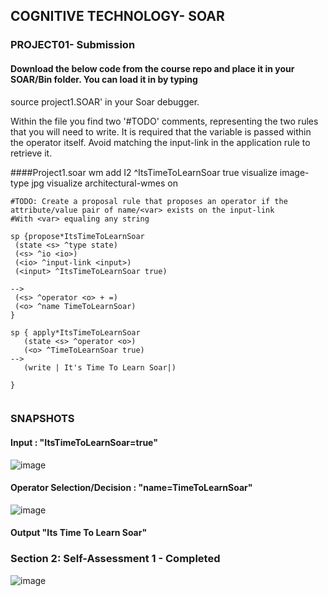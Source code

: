 ## COGNITIVE TECHNOLOGY- SOAR
### PROJECT01- Submission
#### Download the below code from the course repo and place it in your SOAR/Bin folder. You can load it in by typing 
source project1.SOAR' in your Soar debugger.

Within the file you find two '#TODO' comments, representing the two rules that you will need to write. It is required that the 
variable is passed within the operator itself. Avoid matching the input-link in the application rule to retrieve it.

####Project1.soar
wm add I2 ^ItsTimeToLearnSoar true
visualize image-type jpg
visualize architectural-wmes on

```
#TODO: Create a proposal rule that proposes an operator if the attribute/value pair of name/<var> exists on the input-link
#With <var> equaling any string

sp {propose*ItsTimeToLearnSoar
 (state <s> ^type state)
 (<s> ^io <io>)
 (<io> ^input-link <input>)
 (<input> ^ItsTimeToLearnSoar true)

-->
 (<s> ^operator <o> + =)
 (<o> ^name TimeToLearnSoar)
}

sp { apply*ItsTimeToLearnSoar
   (state <s> ^operator <o>)
   (<o> ^TimeToLearnSoar true)
-->
   (write | It's Time To Learn Soar|)

}


```

### SNAPSHOTS
#### Input : "ItsTimeToLearnSoar=true"
![image](https://user-images.githubusercontent.com/13011167/84137780-c9602c80-aa6a-11ea-8dec-47da71dae2f4.png)

#### Operator Selection/Decision : "name=TimeToLearnSoar"
![image](https://user-images.githubusercontent.com/13011167/84137866-ef85cc80-aa6a-11ea-9e57-00e2a3faa814.png)

#### Output "Its Time To Learn Soar"

### Section 2: Self-Assessment 1 - Completed
![image](https://user-images.githubusercontent.com/13011167/84131509-42a75180-aa62-11ea-86a8-fa71624ec91f.png)


